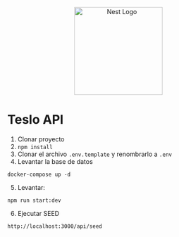 <p align="center">
  <a href="http://nestjs.com/" target="blank"><img src="https://nestjs.com/img/logo-small.svg" width="200" alt="Nest Logo" /></a>
</p>

# Teslo API

1. Clonar proyecto
2. `npm install`
3. Clonar el archivo `.env.template` y renombrarlo a `.env`
4. Levantar la base de datos

```
docker-compose up -d
```

5. Levantar:

```
npm run start:dev

```

6. Ejecutar SEED

```
http://localhost:3000/api/seed
```
